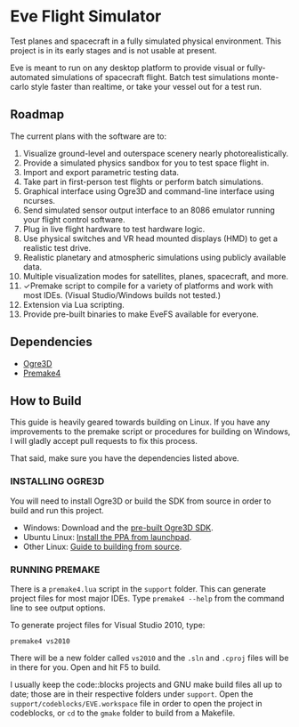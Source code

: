 Eve Flight Simulator
====================

Test planes and spacecraft in a fully simulated physical environment. This project is in its early stages and is not usable at present.

Eve is meant to run on any desktop platform to provide visual or fully-automated simulations of spacecraft flight. Batch test simulations monte-carlo style faster than realtime, or take your vessel out for a test run.

## Roadmap

The current plans with the software are to:

1. Visualize ground-level and outerspace scenery nearly photorealistically.
2. Provide a simulated physics sandbox for you to test space flight in.
3. Import and export parametric testing data.
4. Take part in first-person test flights or perform batch simulations.
5. Graphical interface using Ogre3D and command-line interface using ncurses.
6. Send simulated sensor output interface to an 8086 emulator running your flight control software.
7. Plug in live flight hardware to test hardware logic.
8. Use physical switches and VR head mounted displays (HMD) to get a realistic test drive.
9. Realistic planetary and atmospheric simulations using publicly available data.
10. Multiple visualization modes for satellites, planes, spacecraft, and more.
11. ✓Premake script to compile for a variety of platforms and work with most IDEs. (Visual Studio/Windows builds not tested.)
12. Extension via Lua scripting.
13. Provide pre-built binaries to make EveFS available for everyone.

## Dependencies

* [Ogre3D](http://www.ogre3d.org/download)
* [Premake4](http://industriousone.com/premake/download)

## How to Build

This guide is heavily geared towards building on Linux. If you have any improvements to the premake script or procedures for building on Windows, I will gladly accept pull requests to fix this process.

That said, make sure you have the dependencies listed above. 

### INSTALLING OGRE3D

You will need to install Ogre3D or build the SDK from source in order to build and run this project.

* Windows: Download and the [pre-built Ogre3D SDK](http://www.ogre3d.org/download/sdk).
* Ubuntu Linux: [Install the PPA from launchpad](https://launchpad.net/~ogre-team/+archive/ogre).
* Other Linux: [Guide to building from source](http://www.ogre3d.org/tikiwiki/Building+Ogre).

### RUNNING PREMAKE

There is a `premake4.lua` script in the `support` folder. This can generate project files for most major IDEs. Type `premake4 --help` from the command line to see output options.

To generate project files for Visual Studio 2010, type:

	premake4 vs2010

There will be a new folder called `vs2010` and the `.sln` and `.cproj` files will be in there for you. Open and hit F5 to build.

I usually keep the code::blocks projects and GNU make build files all up to date; those are in their respective folders under `support`. Open the `support/codeblocks/EVE.workspace` file in order to open the project in codeblocks, or `cd` to the `gmake` folder to build from a Makefile.